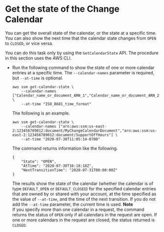# Get the state of the Change Calendar<a name="change-calendar-getstate"></a>

You can get the overall state of the calendar, or the state at a specific time\. You can also show the next time that the calendar state changes from `OPEN` to `CLOSED`, or vice versa\.

You can do this task only by using the `GetCalendarState` API\. The procedure in this section uses the AWS CLI\.
+ Run the following command to show the state of one or more calendar entries at a specific time\. The `--calendar-names` parameter is required, but `--at-time` is optional\.

  ```
  aws ssm get-calendar-state \
      --calendar-names ["Calendar_name_or_document_ARN_1","Calendar_name_or_document_ARN_2"] \
      --at-time "ISO_8601_time_format"
  ```

  The following is an example\.

  ```
  aws ssm get-calendar-state \
      --calendar-names ["arn:aws:ssm:us-east-2:123456789012:document/MyChangeCalendarDocument","arn:aws:ssm:us-east-2:123456789012:document/SupportOffHours"] \
      --at-time "2020-07-30T11:05:14-0700"
  ```

  The command returns information like the following\.

  ```
  {
      "State": "OPEN",
      "AtTime": "2020-07-30T16:18:18Z",
      "NextTransitionTime": "2020-07-31T00:00:00Z"
  }
  ```

  The results show the state of the calendar \(whether the calendar is of type `DEFAULT_OPEN` or `DEFAULT_CLOSED`\) for the specified calendar entries that are owned by or shared with your account, at the time specified as the value of `--at-time`, and the time of the next transition\. If you do not add the `--at-time` parameter, the current time is used\.
**Note**  
If you specify more than one calendar in a request, the command returns the status of `OPEN` only if all calendars in the request are open\. If one or more calendars in the request are closed, the status returned is `CLOSED`\.